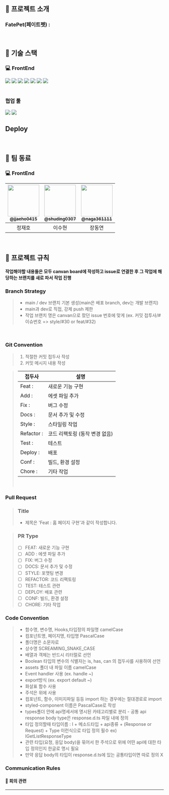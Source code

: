 ## 📖 프로젝트 소개
### FatePet(페이트펫) : 

<br/>

##  🚀 기술 스택

### 💻 FrontEnd
<div>
<img src="https://img.shields.io/badge/Next.js-000000?style=for-the-badge&logo=Next.js&logoColor=white"/>
<img src="https://img.shields.io/badge/ReactQuery-FF4154?style=for-the-badge&logo=reactquery&logoColor=white"/>
<img src="https://img.shields.io/badge/TypeScript-3178C6?style=for-the-badge&logo=typescript&logoColor=white">
<img src="https://img.shields.io/badge/Tailwind_CSS-38B2AC?style=for-the-badge&logo=tailwind-css&logoColor=white"/>
<img src="https://img.shields.io/badge/FetchAPI-5A29E4?style=for-the-badge&logo=FetchAPI&logoColor=white">
<img src="https://img.shields.io/badge/npm-CB3837?style=for-the-badge&logo=npm&logoColor=white"/>
<img src="https://img.shields.io/badge/zustand-553830?style=for-the-badge&logo=zustand&logoColor=white">
<!-- <img src="https://img.shields.io/badge/storybook-pink?style=for-the-badge&logo=storybook&logoColor=white"> -->

</div>


<br/>

### 협업 툴
<div>
<img src="https://img.shields.io/badge/git-F05032?style=for-the-badge&logo=git&logoColor=white">
<img src="https://img.shields.io/badge/figma-EF2D5E?style=for-the-badge&logo=figma&logoColor=black">
<!-- <img src="https://img.shields.io/badge/swagger-white?style=for-the-badge&logo=swagger&logoColor=green"> -->
<!-- <img src="https://img.shields.io/badge/notion-white?style=for-the-badge&logo=notion&logoColor=black"> -->
  
</div>

## Deploy

<div>
<!--   <img src="https://img.shields.io/badge/Vercel-000000?style=for-the-badge&logo=Vercel&logoColor=white"/> -->
</div>
<br/>

## 👥 팀 동료

### 💻 FrontEnd

| <a href=https://github.com/jjaeho0415><img src="https://avatars.githubusercontent.com/u/91364411?v=4" width=100px/><br/><sub><b>@jjaeho0415</b></sub></a><br/> | <a href=https://github.com/shuding0307><img src="https://avatars.githubusercontent.com/u/129826514?v=4" width=100px/><br/><sub><b>@shuding0307</b></sub></a><br/> | <a href=https://github.com/naga361111><img src="https://avatars.githubusercontent.com/u/148536087?v=4" width=100px/><br/><sub><b>@naga361111</b></sub></a><br/> |
|:----------------------------------------------------------------------------------------------------------------------------------------------------------:|:----------------------------------------------------------------------------------------------------------------------------------------------------------:|:--------------------------------------------------------------------------------------:|
|                                                                           정재호                                                                            |                                                                            이수현                                                                             |                                             장동연                                        |

<br/>

## 📑 프로젝트 규칙

#### 작업해야할 내용들은 모두 canvan board에 작성하고 issue로 연결한 후 그 작업에 해당하는 브랜치를 새로 파서 작업 진행

### Branch Strategy

> - main / dev 브랜치 기본 생성(main은 배포 branch, dev는 개발 브랜치)
> - main과 dev로 직접, 강제 push 제한
> - 작업 브랜치 명은 canvan으로 팠던 issue 번호에 맞게 (ex. 커밋 접투사/#이슈번호 => style/#30 or feat/#32)
<br/>

### Git Convention

> 1. 적절한 커밋 접두사 작성
> 2. 커밋 메시지 내용 작성

> | 접두사     | 설명                           |
> | ---------- | ------------------------------ |
> | Feat :     | 새로운 기능 구현               |
> | Add :      | 에셋 파일 추가                 |
> | Fix :      | 버그 수정                      |
> | Docs :     | 문서 추가 및 수정              |
> | Style :    | 스타일링 작업                  |
> | Refactor : | 코드 리팩토링 (동작 변경 없음) |
> | Test :     | 테스트                         |
> | Deploy :   | 배포                           |
> | Conf :     | 빌드, 환경 설정                |
> | Chore :    | 기타 작업                      |
>
> <br/>

### Pull Request

> ### Title
>
> - 제목은 'Feat : 홈 페이지 구현'과 같이 작성합니다.

> ### PR Type
>
> - [ ] FEAT: 새로운 기능 구현
> - [ ] ADD : 에셋 파일 추가
> - [ ] FIX: 버그 수정
> - [ ] DOCS: 문서 추가 및 수정
> - [ ] STYLE: 포맷팅 변경
> - [ ] REFACTOR: 코드 리팩토링
> - [ ] TEST: 테스트 관련
> - [ ] DEPLOY: 배포 관련
> - [ ] CONF: 빌드, 환경 설정
> - [ ] CHORE: 기타 작업

### Code Convention

> - 함수명, 변수명, Hooks,타입정의 파일명 camelCase
> - 컴포넌트명, 페이지명, 타입명 PascalCase
> - 폴더명은 소문자로
> - 상수명 SCREAMING_SNAKE_CASE
> - 배열과 객체는 반드시 리터럴로 선언
> - Boolean 타입의 변수의 식별자는 is, has, can 의 접두사를 사용하여 선언
> - assets 폴더 내 파일 이름 camelCase
> - Event handler 사용 (ex. handle ~)
> - export방식 (ex. export default ~)
> - 화살표 함수 사용
> - 주석은 위에 사용
> - 컴포넌트, 함수, 이미지파일 등등 import 하는 경우에는 절대경로로 import
> - styled-component 이름은 PascalCase로 작성
> - types폴더 안에 api명세서에 명시된 카테고리별로 분리 - 공통 api response body type은 response.d.ts 파일 내에 정의
> - 타입 정의할때 타입이름 : I + 메소드타입 + api종류 + (Response or Request) + Type 이런식으로 타입 정의 필수 ex) IGetListResponseType
> - 관련 타입(요청, 응답 body)을 묶어서 한 주석으로 위에 어떤 api에 대한 타입 정의인지 한글로 명시 필요
> - 만약 응답 body의 타입이 response.d.ts에 있는 공통타입이면 따로 정의 X

### Communication Rules

#### 📌 회의 관련


<hr/>
